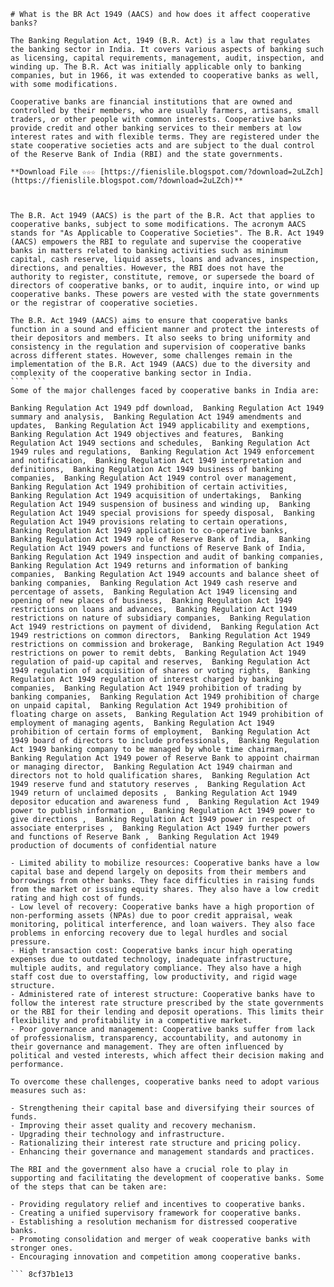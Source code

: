 
 ``` 
# What is the BR Act 1949 (AACS) and how does it affect cooperative banks?
 
The Banking Regulation Act, 1949 (B.R. Act) is a law that regulates the banking sector in India. It covers various aspects of banking such as licensing, capital requirements, management, audit, inspection, and winding up. The B.R. Act was initially applicable only to banking companies, but in 1966, it was extended to cooperative banks as well, with some modifications.
 
Cooperative banks are financial institutions that are owned and controlled by their members, who are usually farmers, artisans, small traders, or other people with common interests. Cooperative banks provide credit and other banking services to their members at low interest rates and with flexible terms. They are registered under the state cooperative societies acts and are subject to the dual control of the Reserve Bank of India (RBI) and the state governments.
 
**Download File ☆☆☆ [https://fienislile.blogspot.com/?download=2uLZch](https://fienislile.blogspot.com/?download=2uLZch)**


 
The B.R. Act 1949 (AACS) is the part of the B.R. Act that applies to cooperative banks, subject to some modifications. The acronym AACS stands for "As Applicable to Cooperative Societies". The B.R. Act 1949 (AACS) empowers the RBI to regulate and supervise the cooperative banks in matters related to banking activities such as minimum capital, cash reserve, liquid assets, loans and advances, inspection, directions, and penalties. However, the RBI does not have the authority to register, constitute, remove, or supersede the board of directors of cooperative banks, or to audit, inquire into, or wind up cooperative banks. These powers are vested with the state governments or the registrar of cooperative societies.
 
The B.R. Act 1949 (AACS) aims to ensure that cooperative banks function in a sound and efficient manner and protect the interests of their depositors and members. It also seeks to bring uniformity and consistency in the regulation and supervision of cooperative banks across different states. However, some challenges remain in the implementation of the B.R. Act 1949 (AACS) due to the diversity and complexity of the cooperative banking sector in India.
 ```  ``` 
Some of the major challenges faced by cooperative banks in India are:
 
Banking Regulation Act 1949 pdf download,  Banking Regulation Act 1949 summary and analysis,  Banking Regulation Act 1949 amendments and updates,  Banking Regulation Act 1949 applicability and exemptions,  Banking Regulation Act 1949 objectives and features,  Banking Regulation Act 1949 sections and schedules,  Banking Regulation Act 1949 rules and regulations,  Banking Regulation Act 1949 enforcement and notification,  Banking Regulation Act 1949 interpretation and definitions,  Banking Regulation Act 1949 business of banking companies,  Banking Regulation Act 1949 control over management,  Banking Regulation Act 1949 prohibition of certain activities,  Banking Regulation Act 1949 acquisition of undertakings,  Banking Regulation Act 1949 suspension of business and winding up,  Banking Regulation Act 1949 special provisions for speedy disposal,  Banking Regulation Act 1949 provisions relating to certain operations,  Banking Regulation Act 1949 application to co-operative banks,  Banking Regulation Act 1949 role of Reserve Bank of India,  Banking Regulation Act 1949 powers and functions of Reserve Bank of India,  Banking Regulation Act 1949 inspection and audit of banking companies,  Banking Regulation Act 1949 returns and information of banking companies,  Banking Regulation Act 1949 accounts and balance sheet of banking companies,  Banking Regulation Act 1949 cash reserve and percentage of assets,  Banking Regulation Act 1949 licensing and opening of new places of business,  Banking Regulation Act 1949 restrictions on loans and advances,  Banking Regulation Act 1949 restrictions on nature of subsidiary companies,  Banking Regulation Act 1949 restrictions on payment of dividend,  Banking Regulation Act 1949 restrictions on common directors,  Banking Regulation Act 1949 restrictions on commission and brokerage,  Banking Regulation Act 1949 restrictions on power to remit debts,  Banking Regulation Act 1949 regulation of paid-up capital and reserves,  Banking Regulation Act 1949 regulation of acquisition of shares or voting rights,  Banking Regulation Act 1949 regulation of interest charged by banking companies,  Banking Regulation Act 1949 prohibition of trading by banking companies,  Banking Regulation Act 1949 prohibition of charge on unpaid capital,  Banking Regulation Act 1949 prohibition of floating charge on assets,  Banking Regulation Act 1949 prohibition of employment of managing agents,  Banking Regulation Act 1949 prohibition of certain forms of employment,  Banking Regulation Act 1949 board of directors to include professionals,  Banking Regulation Act 1949 banking company to be managed by whole time chairman,  Banking Regulation Act 1949 power of Reserve Bank to appoint chairman or managing director,  Banking Regulation Act 1949 chairman and directors not to hold qualification shares,  Banking Regulation Act 1949 reserve fund and statutory reserves ,  Banking Regulation Act 1949 return of unclaimed deposits ,  Banking Regulation Act 1949 depositor education and awareness fund ,  Banking Regulation Act 1949 power to publish information ,  Banking Regulation Act 1949 power to give directions ,  Banking Regulation Act 1949 power in respect of associate enterprises ,  Banking Regulation Act 1949 further powers and functions of Reserve Bank ,  Banking Regulation Act 1949 production of documents of confidential nature
 
- Limited ability to mobilize resources: Cooperative banks have a low capital base and depend largely on deposits from their members and borrowings from other banks. They face difficulties in raising funds from the market or issuing equity shares. They also have a low credit rating and high cost of funds.
- Low level of recovery: Cooperative banks have a high proportion of non-performing assets (NPAs) due to poor credit appraisal, weak monitoring, political interference, and loan waivers. They also face problems in enforcing recovery due to legal hurdles and social pressure.
- High transaction cost: Cooperative banks incur high operating expenses due to outdated technology, inadequate infrastructure, multiple audits, and regulatory compliance. They also have a high staff cost due to overstaffing, low productivity, and rigid wage structure.
- Administered rate of interest structure: Cooperative banks have to follow the interest rate structure prescribed by the state governments or the RBI for their lending and deposit operations. This limits their flexibility and profitability in a competitive market.
- Poor governance and management: Cooperative banks suffer from lack of professionalism, transparency, accountability, and autonomy in their governance and management. They are often influenced by political and vested interests, which affect their decision making and performance.

To overcome these challenges, cooperative banks need to adopt various measures such as:

- Strengthening their capital base and diversifying their sources of funds.
- Improving their asset quality and recovery mechanism.
- Upgrading their technology and infrastructure.
- Rationalizing their interest rate structure and pricing policy.
- Enhancing their governance and management standards and practices.

The RBI and the government also have a crucial role to play in supporting and facilitating the development of cooperative banks. Some of the steps that can be taken are:

- Providing regulatory relief and incentives to cooperative banks.
- Creating a unified supervisory framework for cooperative banks.
- Establishing a resolution mechanism for distressed cooperative banks.
- Promoting consolidation and merger of weak cooperative banks with stronger ones.
- Encouraging innovation and competition among cooperative banks.

 ``` 8cf37b1e13
 

